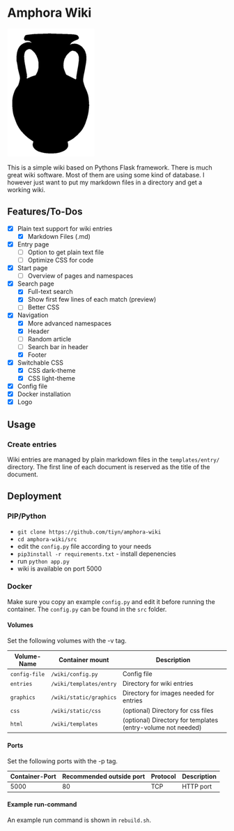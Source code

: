 # Amphora Wiki

![amphora-wiki-logo](amphora_wiki_alt.png)

This is a simple wiki based on Pythons Flask framework.
There is much great wiki software.
Most of them are using some kind of database.
I however just want to put my markdown files in a directory and get a working wiki.

## Features/To-Dos

- [x] Plain text support for wiki entries
  - [x] Markdown Files (.md)
- [x] Entry page
  - [ ] Option to get plain text file
  - [ ] Optimize CSS for code
- [x] Start page
  - [ ] Overview of pages and namespaces
- [x] Search page
  - [x] Full-text search
  - [x] Show first few lines of each match (preview)
  - [ ] Better CSS
- [x] Navigation
  - [x] More advanced namespaces
  - [x] Header
  - [ ] Random article
  - [ ] Search bar in header
  - [x] Footer
- [x] Switchable CSS
  - [x] CSS dark-theme
  - [x] CSS light-theme
- [x] Config file
- [x] Docker installation
- [x] Logo

## Usage

### Create entries

Wiki entries are managed by plain markdown files in the `templates/entry/` directory.
The first line of each document is reserved as the title of the document.

## Deployment

### PIP/Python

- `git clone https://github.com/tiyn/amphora-wiki`
- `cd amphora-wiki/src`
- edit the `config.py` file according to your needs
- `pip3install -r requirements.txt` - install depenencies
- run `python app.py`
- wiki is available on port 5000

### Docker

Make sure you copy an example `config.py` and edit it before running the container.
The `config.py` can be found in the `src` folder.

#### Volumes

Set the following volumes with the -v tag.

| Volume-Name   | Container mount         | Description                                                  |
| ------------- | ----------------------- | ------------------------------------------------------------ |
| `config-file` | `/wiki/config.py`       | Config file                                                  |
| `entries`     | `/wiki/templates/entry` | Directory for wiki entries                                   |
| `graphics`    | `/wiki/static/graphics` | Directory for images needed for entries                      |
| `css`         | `/wiki/static/css`      | (optional) Directory for css files                           |
| `html`        | `/wiki/templates`       | (optional) Directory for templates (entry-volume not needed) |

#### Ports

Set the following ports with the -p tag.

| Container-Port | Recommended outside port | Protocol | Description |
| -------------- | ------------------------ | -------- | ----------- |
| 5000           | 80                       | TCP      | HTTP port   |

#### Example run-command

An example run command is shown in `rebuild.sh`.
